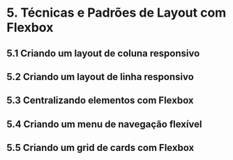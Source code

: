 # **5. Técnicas e Padrões de Layout com Flexbox**

## **5.1 Criando um layout de coluna responsivo**
## **5.2 Criando um layout de linha responsivo**
## **5.3 Centralizando elementos com Flexbox**
## **5.4 Criando um menu de navegação flexível**
## **5.5 Criando um grid de cards com Flexbox**